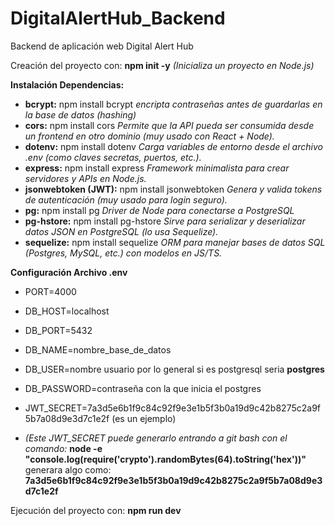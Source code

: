 # DigitalAlertHub_Backend
Backend de aplicación web Digital Alert Hub

Creación del proyecto con: **npm init -y** _(Inicializa un proyecto en Node.js)_

**Instalación Dependencias:**
* **bcrypt:** npm install bcrypt _encripta contraseñas antes de guardarlas en la base de datos (hashing)_
* **cors:** npm install cors _Permite que la API pueda ser consumida desde un frontend en otro dominio (muy usado con React + Node)._
* **dotenv:** npm install dotenv _Carga variables de entorno desde el archivo .env (como claves secretas, puertos, etc.)._
* **express:** npm install express _Framework minimalista para crear servidores y APIs en Node.js._
* **jsonwebtoken (JWT):** npm install jsonwebtoken _Genera y valida tokens de autenticación (muy usado para login seguro)._
* **pg:** npm install pg _Driver de Node para conectarse a PostgreSQL_
* **pg-hstore:** npm install pg-hstore _Sirve para serializar y deserializar datos JSON en PostgreSQL (lo usa Sequelize)._
* **sequelize:** npm install sequelize _ORM para manejar bases de datos SQL (Postgres, MySQL, etc.) con modelos en JS/TS._

**Configuración Archivo .env**

- PORT=4000
- DB_HOST=localhost
- DB_PORT=5432
- DB_NAME=nombre_base_de_datos
- DB_USER=nombre usuario por lo general si es postgresql seria **postgres**
- DB_PASSWORD=contraseña con la que inicia el postgres
- JWT_SECRET=7a3d5e6b1f9c84c92f9e3e1b5f3b0a19d9c42b8275c2a9f5b7a08d9e3d7c1e2f (es un ejemplo)

- _(Este JWT_SECRET puede generarlo entrando a git bash con el comando:_ **node -e "console.log(require('crypto').randomBytes(64).toString('hex'))"** 
generara algo como: **7a3d5e6b1f9c84c92f9e3e1b5f3b0a19d9c42b8275c2a9f5b7a08d9e3d7c1e2f** 



Ejecución del proyecto con: **npm run dev**

